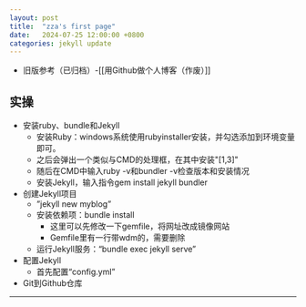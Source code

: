 ```yaml
---
layout: post
title:  "zza's first page"
date:   2024-07-25 12:00:00 +0800
categories: jekyll update
---
```

- 旧版参考（已归档）-[[用Github做个人博客（作废）]]

实操
---
- 安装ruby、bundle和Jekyll
	- 安装Ruby：windows系统使用rubyinstaller安装，并勾选添加到环境变量即可。
	- 之后会弹出一个类似与CMD的处理框，在其中安装"[1,3]"
	- 随后在CMD中输入ruby -v和bundler -v检查版本和安装情况
	- 安装Jekyll，输入指令gem install jekyll bundler
- 创建Jekyll项目
	- ”jekyll new myblog”
	- 安装依赖项：bundle install
		- 这里可以先修改一下gemfile，将网址改成镜像网站
		- Gemfile里有一行带wdm的，需要删除
	- 运行Jekyll服务：“bundle exec jekyll serve”
- 配置Jekyll
	- 首先配置“config.yml”
- Git到Github仓库
---